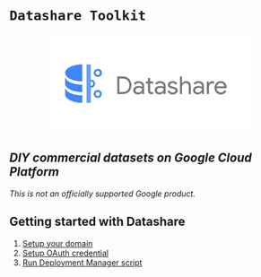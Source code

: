 # ```Datashare Toolkit```

<p align="center">
  <img src="card.png" alt="Datashare" height="175"/>
</p>

## _DIY commercial datasets on Google Cloud Platform_

_This is not an officially supported Google product._

## Getting started with Datashare
1. [Setup your domain](./DOMAIN_SETUP.md)
2. [Setup OAuth credential](./CREDENTIAL_SETUP.md)
3. [Run Deployment Manager script](./marketplace/README.md#deploy_from_cli)
